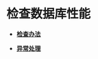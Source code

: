 # 检查数据库性能<a name="ZH-CN_TOPIC_0242215060"></a>

-   **[检查办法](检查办法-2.md)**  

-   **[异常处理](异常处理-3.md)**  


